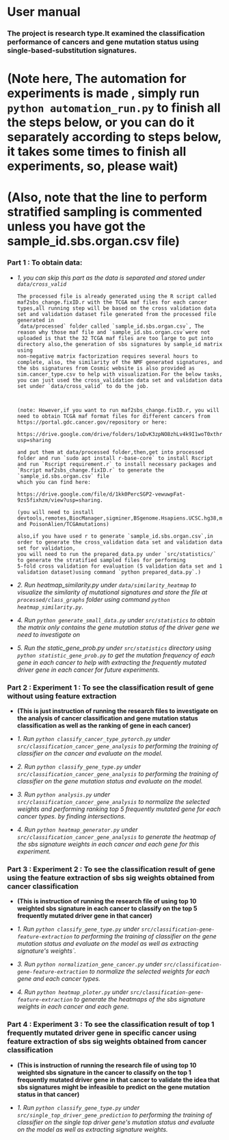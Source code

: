 # User manual 

### The project is research type.It examined the classification performance of cancers and gene mutation status using single-based-substitution signatures.



# (Note here, The automation for experiments is made , simply run `python automation_run.py` to finish all the steps below, or you can do it separately according to steps below, it takes some times to finish all experiments, so, please wait)
# (Also, note that the line to perform stratified sampling is commented unless you have got the sample_id.sbs.organ.csv file)
### Part 1 : To obtain data:

* *1. you can skip this part as the data is separated and stored under `data/cross_valid`*
   

      The processed file is already generated using the R script called maf2sbs_change.fixID.r with the TCGA maf files for each cancer types,all running step will be based on the cross validation data set and validation dataset file generated from the processed file generated in 
      `data/processed` folder called `sample_id.sbs.organ.csv`, The reason why those maf file and `sample_id.sbs.organ.csv`were not uploaded is that the 32 TCGA maf files are too large to put into directory also,the generation of sbs signatures by sample_id matrix using 
      non-negative matrix factorization requires several hours to complete, also, the similarity of the NMF generated signatures, and the sbs signatures from Cosmic website is also provided as sim.cancer_type.csv to help with visualization.For the below tasks, 
      you can just used the cross_validation data set and validation data set under `data/cross_valid` to do the job.



      (note: However,if you want to run maf2sbs_change.fixID.r, you will need to obtain TCGA maf format files for different cancers from https://portal.gdc.cancer.gov/repository or here:
   
      https://drive.google.com/drive/folders/1oDvK3zpNO8zhLv4k9I1woT0xthrKGdAW?usp=sharing
   
      and put them at data/processed folder,then,get into processed folder and run `sudo apt install r-base-core` to install Rscript and run `Rscript requirement.r` to install necessary packages and `Rscript maf2sbs_change.fixID.r` to generate the `sample_id.sbs.organ.csv` file 
      which you can find here:
   
      https://drive.google.com/file/d/1kk0PercSGP2-vewuwpFat-9zs5fixhzm/view?usp=sharing.
   
      (you will need to install devtools,remotes,BiocManager,sigminer,BSgenome.Hsapiens.UCSC.hg38,maftools and PoisonAlien/TCGAmutations)
      
      also,if you have used r to generate `sample_id.sbs.organ.csv`,in order to generate the cross_validation data set and validation data set for validation, 
      you will need to run the prepared_data.py under `src/statistics/` to generate the stratified sampled files for performing 
      5-fold cross validation for evaluation (5 validation data set and 1 validation dataset)using command `python prepared_data.py`.)


* *2. Run heatmap_similarity.py under `data/similarity_heatmap` to visualize the similarity of mutational signatures and store the file at `processed/class_graphs` folder using command `python heatmap_similarity.py`.*

   
* *4. Run `python generate_small_data.py` under `src/statistics` to obtain the matrix only contains the gene mutation status of the driver gene we need to investigate on*


* *5. Run the static_gene_prob.py under `src/statistics` directory using `python statistic_gene_prob.py` to get the mutation frequency of each gene in each cancer to help with extracting the frequently mutated driver gene in each cancer for future experiments.* 



### Part 2 : Experiment 1 : To see the classification result of gene without using feature extraction

- **(This is just instruction of running the research files to investigate on the analysis of cancer classification and gene mutation status classification as well as the ranking of gene in each cancer)**
 
* *1. Run `python classify_cancer_type_pytorch.py` under `src/classification_cancer_gene_analysis` to performing the training of classifier on 
   the cancer and evaluate on the model.*
  
   
* *2. Run `python classify_gene_type.py` under `src/classification_cancer_gene_analysis` to performing the training of classifier on 
   the gene mutation status and evaluate on the model.*
  
   
* *3. Run `python analysis.py` under `src/classification_cancer_gene_analysis` to normalize the selected weights and performing ranking top 5 frequently mutated gene for each cancer types.
   by finding intersections.*
  

* *4. Run `python heatmap_generator.py` under `src/classification_cancer_gene_analysis` to generate the heatmap of the sbs signature weights in each cancer and each gene for this experiment.*
   
   


   
### Part 3 : Experiment 2 : To see the classification result of gene using the feature extraction of sbs sig weights obtained from cancer classification

- **(This is instruction of running the research file of using top 10 weighted sbs signature in each cancer to classify on the top 5 frequently mutated driver gene in that cancer)**

* *1. Run `python classify_gene_type.py` under `src/classification-gene-feature-extraction` to performing the training of classifier on 
   the gene mutation status and evaluate on the model as well as extracting signature's weights`.*
  
   
* *3. Run `python normalization_gene_cancer.py` under `src/classification-gene-feature-extraction` to normalize the selected weights for each gene and each cancer types.*


* *4. Run `python heatmap_ploter.py` under `src/classification-gene-feature-extraction` to generate the heatmaps of the sbs signature weights in each cancer and each gene.*



   


### Part 4 : Experiment 3 : To see the classification result of top 1 frequently mutated driver gene in specific cancer using feature extraction of sbs sig weights obtained from cancer classification

- **(This is instruction of running the research file of using top 10 weighted sbs signature in the cancer to classify on the top 1 frequently mutated driver gene in that cancer to validate the idea that sbs signatures might be infeasible to predict on the gene mutation status in that cancer)** 


* *1. Run `python classify_gene_type.py` under `src/single_top_driver_gene_prediction` to performing the training of classifier on 
   the single top driver gene's mutation status and evaluate on the model as well as extracting signature weights.*
   

